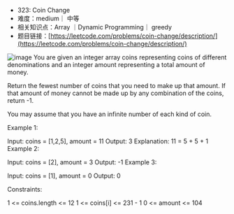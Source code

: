 
* 323: Coin Change
* 难度：medium｜ 中等
* 相关知识点：Array ｜Dynamic Programming｜ greedy
* 题目链接：[https://leetcode.com/problems/coin-change/description/](https://leetcode.com/problems/coin-change/description/)

![image](https://github.com/hinswhale/leetcode/assets/22999866/ee85488f-c8c6-4d5a-b4b0-d5387c6f9a5f)
You are given an integer array coins representing coins of different denominations and an integer amount representing a total amount of money.

Return the fewest number of coins that you need to make up that amount. If that amount of money cannot be made up by any combination of the coins, return -1.

You may assume that you have an infinite number of each kind of coin.

 

Example 1:

Input: coins = [1,2,5], amount = 11
Output: 3
Explanation: 11 = 5 + 5 + 1
Example 2:

Input: coins = [2], amount = 3
Output: -1
Example 3:

Input: coins = [1], amount = 0
Output: 0
 

Constraints:

1 <= coins.length <= 12
1 <= coins[i] <= 231 - 1
0 <= amount <= 104
